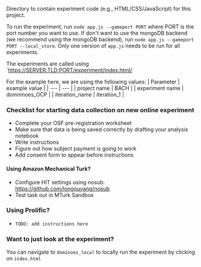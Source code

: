 Directory to contain experiment code (e.g., HTML/CSS/JavaScript) for this project.

To run the experiment, run `node app.js --gameport PORT` where PORT is the port number you want to use. If don't want to use the mongoDB backend (we recommend using the mongoDB backend), run `node app.js --gameport PORT --local_store`.
Only one version of `app.js` needs to be run for all experiments.

The experiments are called using `https://SERVER.TLD:PORT/experiment/index.html/

For the example here, we are using the following values:
| Parameter | example value |
| --- | --- |
| project name | BACH |
| experiment name | domninoes_OCP |
| iteration_name | iteration_1 |


### Checklist for starting data collection on new online experiment
- Complete your OSF pre-registration worksheet
- Make sure that data is being saved correctly by drafting your analysis notebook
- Write instructions
- Figure out how subject payment is going to work
- Add consent form to appear before instructions

#### Using Amazon Mechanical Turk?
- Configure HIT settings using nosub: https://github.com/longouyang/nosub
- Test task out in MTurk Sandbox

### Using Prolific? 
- `TODO: add instructions here`

### Want to just look at the experiment? 
You can navigate to `dominoes_local` to locally run the experiment by clicking on `index.html`
